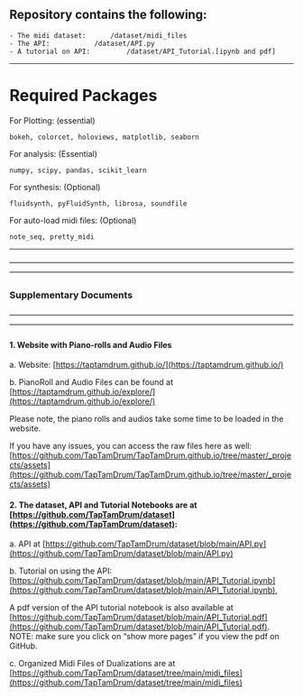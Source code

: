 ## Repository contains the following:

	- The midi dataset:		 /dataset/midi_files
	- The API: 			 /dataset/API.py
	- A tutorial on API:		 /dataset/API_Tutorial.[ipynb and pdf]


-----

# Required Packages


For Plotting: (essential)

	bokeh, colorcet, holoviews, matplotlib, seaborn



For analysis: (Essential)

	numpy, scipy, pandas, scikit_learn


For synthesis: (Optional)
	
	fluidsynth, pyFluidSynth, librosa, soundfile


For auto-load midi files: (Optional)


	note_seq, pretty_midi


---



————————————————————————————————————————————————————————————————————————
### Supplementary Documents
————————————————————————————————————————————————————————————————————————


#### 1. Website with Piano-rolls and Audio Files
	
a. Website: [https://taptamdrum.github.io/](https://taptamdrum.github.io/)

b. PianoRoll and Audio Files can be found at  [https://taptamdrum.github.io/explore/](https://taptamdrum.github.io/explore/) 

Please note, the piano rolls and audios take some time to be loaded in the website. 


If you have any issues, you can access the raw files here as well: [https://github.com/TapTamDrum/TapTamDrum.github.io/tree/master/_projects/assets](https://github.com/TapTamDrum/TapTamDrum.github.io/tree/master/_projects/assets)
				
		
#### 2. The dataset, API and Tutorial Notebooks are at [https://github.com/TapTamDrum/dataset](https://github.com/TapTamDrum/dataset):

a. API at [https://github.com/TapTamDrum/dataset/blob/main/API.py](https://github.com/TapTamDrum/dataset/blob/main/API.py)	

b. Tutorial on using the API: [https://github.com/TapTamDrum/dataset/blob/main/API_Tutorial.ipynb](https://github.com/TapTamDrum/dataset/blob/main/API_Tutorial.ipynb),

A pdf version of the API tutorial notebook is also available at [https://github.com/TapTamDrum/dataset/blob/main/API_Tutorial.pdf](https://github.com/TapTamDrum/dataset/blob/main/API_Tutorial.pdf). NOTE: make sure you click on “show more pages” if you view the pdf on GitHub.

c. Organized Midi Files of Dualizations are at [https://github.com/TapTamDrum/dataset/tree/main/midi_files](https://github.com/TapTamDrum/dataset/tree/main/midi_files)
	
